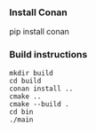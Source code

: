 ### Install Conan
pip install conan

### Build instructions 

```
mkdir build 
cd build 
conan install ..
cmake ..
cmake --build .
cd bin
./main
```
